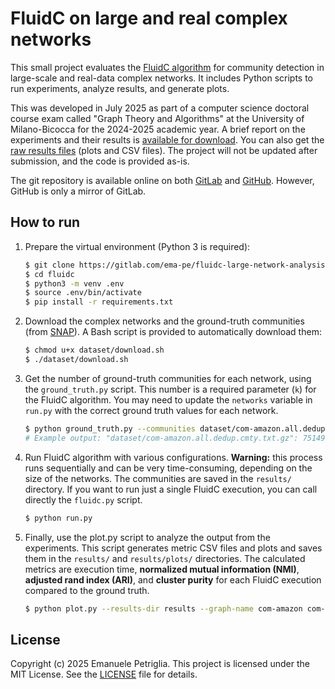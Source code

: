 # FluidC on large and real complex networks

This small project evaluates the [FluidC algorithm](doi.org/10.1007/978-3-319-72150-7_19) for community detection in large-scale and real-data complex networks. It includes Python scripts to run experiments, analyze results, and generate plots.

This was developed in July 2025 as part of a computer science doctoral course exam called "Graph Theory and Algorithms" at the University of Milano-Bicocca for the 2024-2025 academic year. A brief report on the experiments and their results is [available for download](https://gitlab.com/-/project/71435573/uploads/d90d637ec09973e8405c17829c9963b9/fluidc.pdf). You can also get the [raw results files](http://gitlab.com/-/project/71435573/uploads/b0a51b713801dea0bf8ecb01a06d908e/csv_plots.zip) (plots and CSV files). The project will not be updated after submission, and the code is provided as-is.

The git repository is available online on both [GitLab](https://gitlab.com/ema-pe/fluidc-large-network-analysis) and [GitHub](https://github.com/ema-pe/fluidc-large-network-analysis). However, GitHub is only a mirror of GitLab.

## How to run

1. Prepare the virtual environment (Python 3 is required):

    ```bash
    $ git clone https://gitlab.com/ema-pe/fluidc-large-network-analysis.git
    $ cd fluidc
    $ python3 -m venv .env
    $ source .env/bin/activate
    $ pip install -r requirements.txt
    ```

2. Download the complex networks and the ground-truth communities (from [SNAP](https://snap.stanford.edu/data/index.html)). A Bash script is provided to automatically download them:

    ```bash
    $ chmod u+x dataset/download.sh
    $ ./dataset/download.sh
    ```

3. Get the number of ground-truth communities for each network, using the `ground_truth.py` script. This number is a required parameter (`k`) for the FluidC algorithm. You may need to update the `networks` variable in `run.py` with the correct ground truth values for each network. 

    ```bash
    $ python ground_truth.py --communities dataset/com-amazon.all.dedup.cmty.txt.gz
    # Example output: "dataset/com-amazon.all.dedup.cmty.txt.gz": 75149
    ```

4. Run FluidC algorithm with various configurations. **Warning:** this process runs sequentially and can be very time-consuming, depending on the size of the networks. The communities are saved in the `results/` directory. If you want to run just a single FluidC execution, you can call directly the `fluidc.py` script.

    ```bash
    $ python run.py
    ```

5. Finally, use the plot.py script to analyze the output from the experiments. This script generates metric CSV files and plots and saves them in the `results/` and `results/plots/` directories. The calculated metrics are execution time, **normalized mutual information (NMI)**, **adjusted rand index (ARI)**, and **cluster purity** for each FluidC execution compared to the ground truth.

    ```bash
    $ python plot.py --results-dir results --graph-name com-amazon com-dblp com-youtube
    ```

## License

Copyright (c) 2025 Emanuele Petriglia. This project is licensed under the MIT License. See the [LICENSE](LICENSE) file for details.
